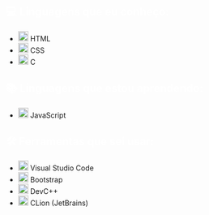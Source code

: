 <div style="display: flex; align-items: center;">
    <div style="margin-right: 20px;">
        <h2 style="color: white;"> 💻 Linguagens que eu conheço:</h2>
        <ul>
            <li><img src="https://cdn.jsdelivr.net/gh/devicons/devicon/icons/html5/html5-original.svg" alt="HTML5" width="20" height="20"/>  HTML</li>
            <li><img src="https://cdn.jsdelivr.net/gh/devicons/devicon/icons/css3/css3-original.svg" alt="CSS3" width="20" height="20"/>  CSS</li>
            <li><img src="https://cdn.jsdelivr.net/gh/devicons/devicon/icons/c/c-original.svg" alt="C" width="20" height="20"/> C</li>
        </ul>
    <h2 style="color: white;">📚 Linguagens que estou aprendendo:</h2>
        <ul>
            <li><img src="https://cdn.jsdelivr.net/gh/devicons/devicon/icons/javascript/javascript-original.svg" alt="JavaScript" width="20" height="20"/>  JavaScript</li>
        </ul>

  <h2 style="color: white;">🛠️ Ferramentas que sei usar:</h2>
<ul>
    <li><img src="https://cdn.jsdelivr.net/gh/devicons/devicon/icons/visualstudio/visualstudio-plain.svg" alt="VSCode" width="20" height="20"/>  Visual Studio Code</li>
    <li><img src="https://cdn.jsdelivr.net/gh/devicons/devicon/icons/bootstrap/bootstrap-plain.svg" alt="Bootstrap" width="20" height="20"/>  Bootstrap</li>
    <li><img src="https://cdn.jsdelivr.net/gh/devicons/devicon/icons/cplusplus/cplusplus-plain.svg" alt="DevC++" width="20" height="20"/>  DevC++</li>
    <li><img src="https://cdn.jsdelivr.net/gh/devicons/devicon/icons/clion/clion-original.svg" alt="CLion" width="20" height="20"/>  CLion (JetBrains)</li>
</ul>

  </div>
</div>
